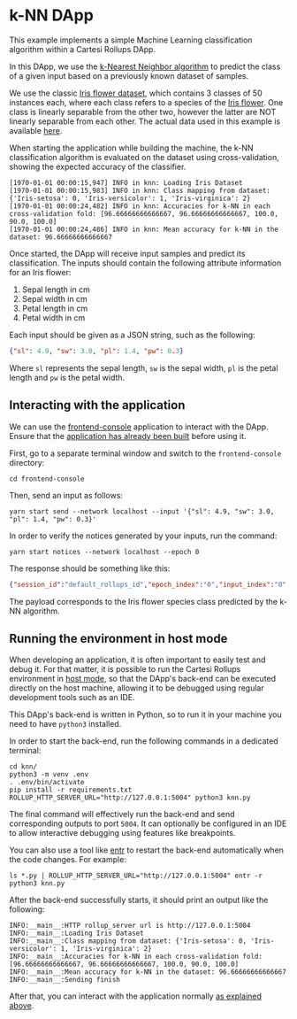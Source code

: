 # k-NN DApp

This example implements a simple Machine Learning classification algorithm within a Cartesi Rollups DApp.

In this DApp, we use the [k-Nearest Neighbor algorithm](https://en.wikipedia.org/wiki/K-nearest_neighbors_algorithm) to predict the class of a given input based on a previously known dataset of samples.

We use the classic [Iris flower dataset](https://en.wikipedia.org/wiki/Iris_flower_data_set), which contains 3 classes of 50 instances each, where each class refers to a species of the [Iris flower](https://en.wikipedia.org/wiki/Iris_(plant)).
One class is linearly separable from the other two, however the latter are NOT linearly separable from each other.
The actual data used in this example is available [here](https://archive.ics.uci.edu/ml/datasets/iris).

When starting the application while building the machine, the k-NN classification algorithm is evaluated on the dataset using cross-validation, showing the expected accuracy of the classifier.

```log
[1970-01-01 00:00:15,947] INFO in knn: Loading Iris Dataset
[1970-01-01 00:00:15,983] INFO in knn: Class mapping from dataset: {'Iris-setosa': 0, 'Iris-versicolor': 1, 'Iris-virginica': 2}
[1970-01-01 00:00:24,482] INFO in knn: Accuracies for k-NN in each cross-validation fold: [96.66666666666667, 96.66666666666667, 100.0, 90.0, 100.0]
[1970-01-01 00:00:24,486] INFO in knn: Mean accuracy for k-NN in the dataset: 96.66666666666667
```

Once started, the DApp will receive input samples and predict its classification. The inputs should contain the following attribute information for an Iris flower:

1. Sepal length in cm
2. Sepal width in cm
3. Petal length in cm
4. Petal width in cm

Each input should be given as a JSON string, such as the following:

```json
{"sl": 4.9, "sw": 3.0, "pl": 1.4, "pw": 0.3}
```

Where `sl` represents the sepal length, `sw` is the sepal width, `pl` is the petal length and `pw` is the petal width.

## Interacting with the application

We can use the [frontend-console](../frontend-console) application to interact with the DApp.
Ensure that the [application has already been built](../frontend-console/README.md#building) before using it.

First, go to a separate terminal window and switch to the `frontend-console` directory:

```shell
cd frontend-console
```

Then, send an input as follows:

```shell
yarn start send --network localhost --input '{"sl": 4.9, "sw": 3.0, "pl": 1.4, "pw": 0.3}'
```

In order to verify the notices generated by your inputs, run the command:

```shell
yarn start notices --network localhost --epoch 0
```

The response should be something like this:

```json
{"session_id":"default_rollups_id","epoch_index":"0","input_index":"0","notice_index":"0","payload":"Iris-setosa"}
```

The payload corresponds to the Iris flower species class predicted by the k-NN algorithm.

## Running the environment in host mode

When developing an application, it is often important to easily test and debug it. For that matter, it is possible to run the Cartesi Rollups environment in [host mode](../README.md#host-mode), so that the DApp's back-end can be executed directly on the host machine, allowing it to be debugged using regular development tools such as an IDE.

This DApp's back-end is written in Python, so to run it in your machine you need to have `python3` installed.

In order to start the back-end, run the following commands in a dedicated terminal:

```shell
cd knn/
python3 -m venv .env
. .env/bin/activate
pip install -r requirements.txt
ROLLUP_HTTP_SERVER_URL="http://127.0.0.1:5004" python3 knn.py
```

The final command will effectively run the back-end and send corresponding outputs to port `5004`.
It can optionally be configured in an IDE to allow interactive debugging using features like breakpoints.

You can also use a tool like [entr](https://eradman.com/entrproject/) to restart the back-end automatically when the code changes. For example:

```shell
ls *.py | ROLLUP_HTTP_SERVER_URL="http://127.0.0.1:5004" entr -r python3 knn.py
```

After the back-end successfully starts, it should print an output like the following:

```log
INFO:__main__:HTTP rollup_server url is http://127.0.0.1:5004
INFO:__main__:Loading Iris Dataset
INFO:__main__:Class mapping from dataset: {'Iris-setosa': 0, 'Iris-versicolor': 1, 'Iris-virginica': 2}
INFO:__main__:Accuracies for k-NN in each cross-validation fold: [96.66666666666667, 96.66666666666667, 100.0, 90.0, 100.0]
INFO:__main__:Mean accuracy for k-NN in the dataset: 96.66666666666667
INFO:__main__:Sending finish
```

After that, you can interact with the application normally [as explained above](#interacting-with-the-application).
